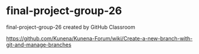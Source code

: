 # final-project-group-26
final-project-group-26 created by GitHub Classroom

https://github.com/Kunena/Kunena-Forum/wiki/Create-a-new-branch-with-git-and-manage-branches

